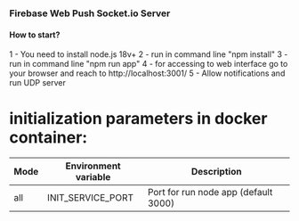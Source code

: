 ### Firebase Web Push Socket.io Server

#### How to start?

1 - You need to install node.js 18v+
2 - run in command line "npm install"
3 - run in command line "npm run app"
4 - for accessing to web interface go to your browser and reach to http://localhost:3001/
5 - Allow notifications and run UDP server

# initialization parameters in docker container:

| Mode | Environment variable | Description                          |
| ---- | -------------------- | ------------------------------------ |
| all  | INIT_SERVICE_PORT    | Port for run node app (default 3000) |
